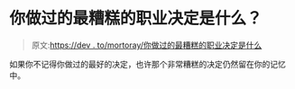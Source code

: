 # 你做过的最糟糕的职业决定是什么？

> 原文:[https://dev . to/mortoray/你做过的最糟糕的职业决定是什么](https://dev.to/mortoray/whats-the-worst-career-decision-youve-ever-made)

如果你不记得你做过的最好的决定，也许那个非常糟糕的决定仍然留在你的记忆中。